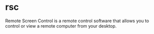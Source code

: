 rsc
===

Remote Screen Control is a remote control software that allows you to control or view a remote computer from your desktop.